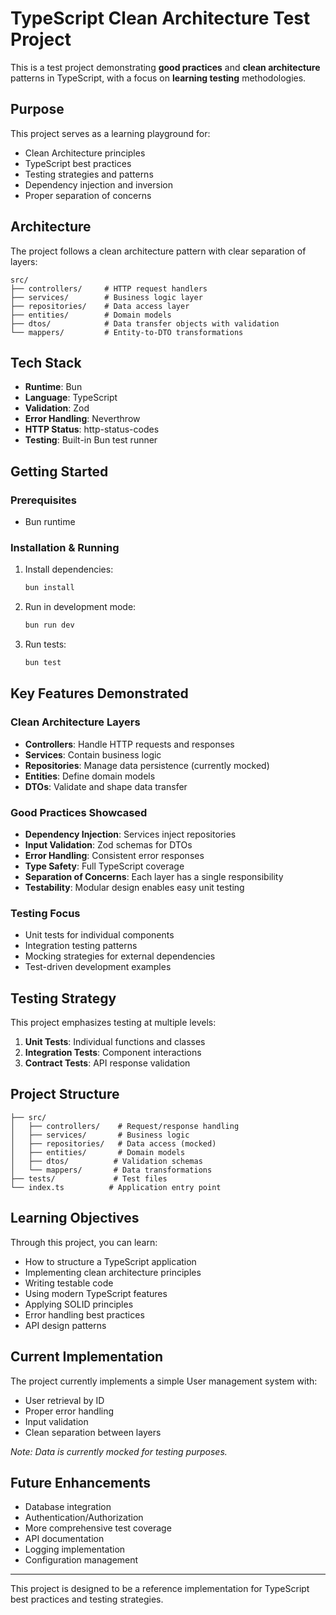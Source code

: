 
# TypeScript Clean Architecture Test Project

This is a test project demonstrating **good practices** and **clean architecture** patterns in TypeScript, with a focus on **learning testing** methodologies.

## Purpose

This project serves as a learning playground for:
- Clean Architecture principles
- TypeScript best practices
- Testing strategies and patterns
- Dependency injection and inversion
- Proper separation of concerns

## Architecture

The project follows a clean architecture pattern with clear separation of layers:

```
src/
├── controllers/     # HTTP request handlers
├── services/        # Business logic layer
├── repositories/    # Data access layer
├── entities/        # Domain models
├── dtos/            # Data transfer objects with validation
└── mappers/         # Entity-to-DTO transformations
```

## Tech Stack

- **Runtime**: Bun
- **Language**: TypeScript
- **Validation**: Zod
- **Error Handling**: Neverthrow
- **HTTP Status**: http-status-codes
- **Testing**: Built-in Bun test runner

## Getting Started

### Prerequisites
- Bun runtime

### Installation & Running

1. Install dependencies:
   ```bash
   bun install
   ```

2. Run in development mode:
   ```bash
   bun run dev
   ```

3. Run tests:
   ```bash
   bun test
   ```

## Key Features Demonstrated

### Clean Architecture Layers
- **Controllers**: Handle HTTP requests and responses
- **Services**: Contain business logic
- **Repositories**: Manage data persistence (currently mocked)
- **Entities**: Define domain models
- **DTOs**: Validate and shape data transfer

### Good Practices Showcased
- **Dependency Injection**: Services inject repositories
- **Input Validation**: Zod schemas for DTOs
- **Error Handling**: Consistent error responses
- **Type Safety**: Full TypeScript coverage
- **Separation of Concerns**: Each layer has a single responsibility
- **Testability**: Modular design enables easy unit testing

### Testing Focus
- Unit tests for individual components
- Integration testing patterns
- Mocking strategies for external dependencies
- Test-driven development examples

## Testing Strategy

This project emphasizes testing at multiple levels:

1. **Unit Tests**: Individual functions and classes
2. **Integration Tests**: Component interactions
3. **Contract Tests**: API response validation

## Project Structure

```
├── src/
│   ├── controllers/    # Request/response handling
│   ├── services/       # Business logic
│   ├── repositories/   # Data access (mocked)
│   ├── entities/       # Domain models
│   ├── dtos/          # Validation schemas
│   └── mappers/       # Data transformations
├── tests/             # Test files
└── index.ts          # Application entry point
```

## Learning Objectives

Through this project, you can learn:

- How to structure a TypeScript application
- Implementing clean architecture principles
- Writing testable code
- Using modern TypeScript features
- Applying SOLID principles
- Error handling best practices
- API design patterns

## Current Implementation

The project currently implements a simple User management system with:
- User retrieval by ID
- Proper error handling
- Input validation
- Clean separation between layers

*Note: Data is currently mocked for testing purposes.*

## Future Enhancements

- Database integration
- Authentication/Authorization
- More comprehensive test coverage
- API documentation
- Logging implementation
- Configuration management

---

This project is designed to be a reference implementation for TypeScript best practices and testing strategies.
